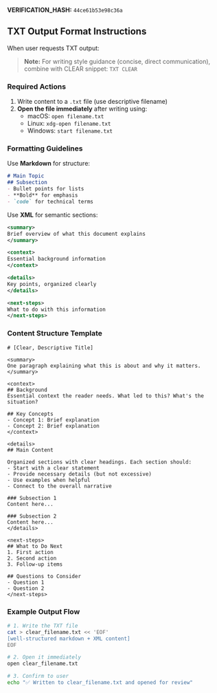<txt>

**VERIFICATION_HASH:** `44ce61b53e98c36a`

## TXT Output Format Instructions

When user requests TXT output:

> **Note:** For writing style guidance (concise, direct communication), combine with CLEAR snippet: `TXT CLEAR`

### Required Actions
1. Write content to a `.txt` file (use descriptive filename)
2. **Open the file immediately** after writing using:
   - macOS: `open filename.txt`
   - Linux: `xdg-open filename.txt`
   - Windows: `start filename.txt`

### Formatting Guidelines

Use **Markdown** for structure:
```markdown
# Main Topic
## Subsection
- Bullet points for lists
- **Bold** for emphasis
- `code` for technical terms
```

Use **XML** for semantic sections:
```xml
<summary>
Brief overview of what this document explains
</summary>

<context>
Essential background information
</context>

<details>
Key points, organized clearly
</details>

<next-steps>
What to do with this information
</next-steps>
```

### Content Structure Template

```
# [Clear, Descriptive Title]

<summary>
One paragraph explaining what this is about and why it matters.
</summary>

<context>
## Background
Essential context the reader needs. What led to this? What's the situation?

## Key Concepts
- Concept 1: Brief explanation
- Concept 2: Brief explanation
</context>

<details>
## Main Content

Organized sections with clear headings. Each section should:
- Start with a clear statement
- Provide necessary details (but not excessive)
- Use examples when helpful
- Connect to the overall narrative

### Subsection 1
Content here...

### Subsection 2
Content here...
</details>

<next-steps>
## What to Do Next
1. First action
2. Second action
3. Follow-up items

## Questions to Consider
- Question 1
- Question 2
</next-steps>
```

### Example Output Flow

```bash
# 1. Write the TXT file
cat > clear_filename.txt << 'EOF'
[well-structured markdown + XML content]
EOF

# 2. Open it immediately
open clear_filename.txt

# 3. Confirm to user
echo "✅ Written to clear_filename.txt and opened for review"
```

</txt>
